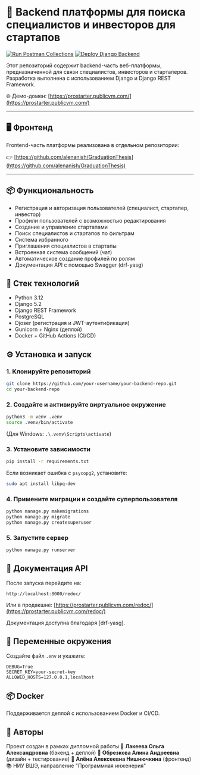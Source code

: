 # 🔧 Backend платформы для поиска специалистов и инвесторов для стартапов

[![Run Postman Collections](https://github.com/OllyRaret/DiplomaBackend/actions/workflows/postman-tests.yml/badge.svg)](https://github.com/OllyRaret/DiplomaBackend/actions/workflows/postman-tests.yml)
[![Deploy Django Backend](https://github.com/OllyRaret/DiplomaBackend/actions/workflows/deploy.yml/badge.svg)](https://github.com/OllyRaret/DiplomaBackend/actions/workflows/deploy.yml)

Этот репозиторий содержит backend-часть веб-платформы, предназначенной для связи специалистов, инвесторов и стартаперов. Разработка выполнена с использованием Django и Django REST Framework.

🌐 Демо-домен: [https://prostarter.publicvm.com/](https://prostarter.publicvm.com/)

---

## 🖥️ Фронтенд

Frontend-часть платформы реализована в отдельном репозитории:

👉 [https://github.com/alenanish/GraduationThesis](https://github.com/alenanish/GraduationThesis)

---

## 📦 Функциональность

* Регистрация и авторизация пользователей (специалист, стартапер, инвестор)
* Профили пользователей с возможностью редактирования
* Создание и управление стартапами
* Поиск специалистов и стартапов по фильтрам
* Система избранного
* Приглашения специалистов в стартапы
* Встроенная система сообщений (чат)
* Автоматическое создание профилей по ролям
* Документация API с помощью Swagger (drf-yasg)

## 🚀 Стек технологий

* Python 3.12
* Django 5.2
* Django REST Framework
* PostgreSQL
* Djoser (регистрация и JWT-аутентификация)
* Gunicorn + Nginx (деплой)
* Docker + GitHub Actions (CI/CD)

## ⚙️ Установка и запуск

### 1. Клонируйте репозиторий

```bash
git clone https://github.com/your-username/your-backend-repo.git
cd your-backend-repo
```

### 2. Создайте и активируйте виртуальное окружение

```bash
python3 -m venv .venv
source .venv/bin/activate
```

(Для Windows: `.\.venv\Scripts\activate`)

### 3. Установите зависимости

```bash
pip install -r requirements.txt
```

Если возникает ошибка с `psycopg2`, установите:

```bash
sudo apt install libpq-dev
```

### 4. Примените миграции и создайте суперпользователя

```bash
python manage.py makemigrations
python manage.py migrate
python manage.py createsuperuser
```

### 5. Запустите сервер

```bash
python manage.py runserver
```

## 🧪 Документация API

После запуска перейдите на:

```
http://localhost:8000/redoc/
```

Или в продакшне:
[https://prostarter.publicvm.com/redoc/](https://prostarter.publicvm.com/redoc/)

Документация доступна благодаря \[drf-yasg].

## 📄 Переменные окружения

Создайте файл `.env` и укажите:

```env
DEBUG=True
SECRET_KEY=your-secret-key
ALLOWED_HOSTS=127.0.0.1,localhost
```

## 📦 Docker

Поддерживается деплой с использованием Docker и CI/CD.

## 🤝 Авторы

Проект создан в рамках дипломной работы
👤 **Лакеева Ольга Александровна** (бэкенд + деплой)
👤 **Обрезкова Алина Андреевна** (дизайн + тестирование)
👤 **Алёна Алексеевна Нишнючкина** (фронтенд)
📚 НИУ ВШЭ, направление "Программная инженерия"
